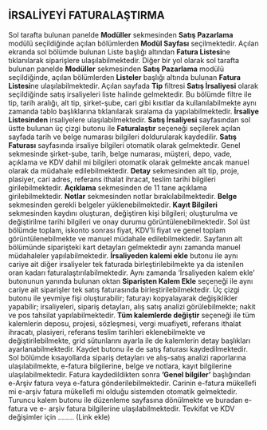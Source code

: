 ## İRSALİYEYİ FATURALAŞTIRMA 
Sol tarafta bulunan panelde **Modüller** sekmesinden **Satış Pazarlama** modülü seçildiğinde açılan bölümlerden **Modül Sayfası** seçilmektedir. Açılan ekranda sol bölümde bulunan Liste başlığı altından **Fatura Listesi**ne tıklanılarak siparişlere ulaşılabilmektedir. Diğer bir yol olarak sol tarafta bulunan panelde **Modüller** sekmesinden **Satış Pazarlama** modülü seçildiğinde, açılan bölümlerden **Listeler** başlığı altında bulunan **Fatura Listesi**ne ulaşılabilmektedir. Açılan sayfada **Tip** filtresi **Satış İrsaliyesi** olarak seçildiğinde satış irsaliyeleri liste halinde gelmektedir. Bu bölümde filtre ile tip, tarih aralığı, alt tip, şirket-şube, cari gibi kısıtlar da kullanılabilmekte aynı zamanda tablo başlıklarına tıklanılarak sıralama da yapılabilmektedir. **İrsaliye Listesinden** irsaliyelere ulaşılabilmektedir. **Satış İrsaliyesi** sayfasından sol üstte bulunan üç çizgi butonu ile **Faturalaştır** seçeneği seçilerek açılan sayfada tarih ve belge numarası bilgileri doldurularak kaydedilir. **Satış Faturası** sayfasında irsaliye bilgileri otomatik olarak gelmektedir. Genel sekmesinde şirket-şube, tarih, belge numarası, müşteri, depo, vade, açıklama ve KDV dahil mi bilgileri otomatik olarak gelmekte ancak manuel olarak da müdahale edilebilmektedir. **Detay** sekmesinden alt tip, proje, plasiyer, cari adres, referans ithalat ihracat, teslim tarihi bilgileri girilebilmektedir. **Açıklama** sekmesinden de 11 tane açıklama girilebilmektedir. **Notlar** sekmesinden notlar bırakılabilmektedir. **Belge** sekmesinden gerekli belgeler yüklenebilmektedir. **Kayıt Bilgileri** sekmesinden kaydını oluşturan, değiştiren kişi bilgileri; oluşturulma ve değiştirilme tarihi bilgileri ve onay durumu görüntülenebilmektedir. Sol üst bölümde toplam, iskonto sonrası fiyat, KDV’li fiyat ve genel toplam görüntülenebilmekte ve manuel müdahale edilebilmektedir. Sayfanın alt bölümünde siparişteki kart detayları gelmektedir aynı zamanda manuel müdahaleler yapılabilmektedir. **İrsaliyeden kalemi ekle** butonu ile aynı cariye ait diğer irsaliyeler tek faturada birleştirilebilmekte ya da istenilen oran kadarı faturalaştırılabilmektedir. Aynı zamanda ‘İrsaliyeden kalem ekle’ butonunun yanında bulunan oktan **Siparişten Kalem Ekle** seçeneği ile aynı cariye ait siparişler tek satış faturasında birleştirilebilmektedir. Üç çizgi butonu ile yevmiye fişi oluşturabilir; faturayı kopyalayarak değişiklikler yapabilir; irsaliyeleri, sipariş detayları, alış satış analizi görülebilmekte; nakit ve pos tahsilat yapılabilmektedir. **Tüm kalemlerde değiştir** seçeneği ile tüm kalemlerin deposu, projesi, sözleşmesi, vergi muafiyeti, referans ithalat ihracatı, plasiyeri, referans teslim tarihleri eklenebilmekte ve değiştirilebilmekte, grid sütunlarını ayarla ile de kalemlerin detay başlıkları ayarlanabilmektedir. Kaydet butonu ile de satış faturası kaydedilmektedir. Sol bölümde kısayollarda sipariş detayları ve alış-satış analizi raporlarına ulaşılabilmekte, e-fatura bilgilerine, belge ve notlara, kayıt bilgilerine ulaşılabilmektedir. Fatura kaydedildikten sonra **’Genel bilgiler’** başlığından e-Arşiv fatura veya e-fatura gönderilebilmektedir. Carinin e-fatura mükellefi mi e-arşiv fatura mükellefi mi olduğu sistemden otomatik gelmektedir. Turuncu kalem butonu ile düzenleme sayfasına dönülmekte ve buradan e-fatura ve e- arşiv fatura bilgilerine ulaşılabilmektedir. Tevkifat ve KDV değişimler için …….. (Link ekle)
